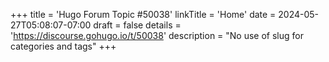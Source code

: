 +++
title = 'Hugo Forum Topic #50038'
linkTitle = 'Home'
date = 2024-05-27T05:08:07-07:00
draft = false
details = 'https://discourse.gohugo.io/t/50038'
description = "No use of slug for categories and tags"
+++
